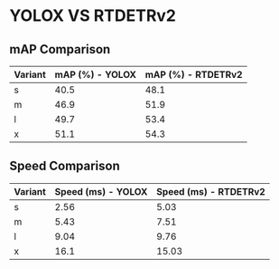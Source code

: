 ---
---

# YOLOX VS RTDETRv2

## mAP Comparison

| Variant | mAP (%) - YOLOX | mAP (%) - RTDETRv2 |
| ------- | --------------- | ------------------ |
| s       | 40.5            | 48.1               |
| m       | 46.9            | 51.9               |
| l       | 49.7            | 53.4               |
| x       | 51.1            | 54.3               |

## Speed Comparison

| Variant | Speed (ms) - YOLOX | Speed (ms) - RTDETRv2 |
| ------- | ------------------ | --------------------- |
| s       | 2.56               | 5.03                  |
| m       | 5.43               | 7.51                  |
| l       | 9.04               | 9.76                  |
| x       | 16.1               | 15.03                 |
